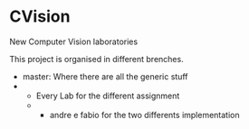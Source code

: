 # CVision

New Computer Vision laboratories

This project is organised in different brenches. 

 - master: Where there are all the generic stuff
 - - Every Lab for the different assignment
   - - andre e fabio for the two differents implementation
